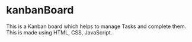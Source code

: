 # kanbanBoard
This is a Kanban board which helps to manage Tasks and complete them. This is made using HTML, CSS, JavaScript.
